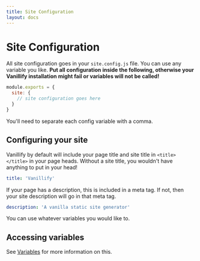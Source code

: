 ```yaml
---
title: Site Configuration
layout: docs
---
```


# Site Configuration

All site configuration goes in your `site.config.js` file. You can use any variable you like. **Put all configuration inside the following, otherwise your Vanillify installation might fail or variables will not be called!**

````javascript
module.exports = {
  site: {
    // site configuration goes here
  }
}
````
You'll need to separate each config variable with a comma.

## Configuring your site

Vanillify by default will include your page title and site title in `<title></title>` in your page heads. Without a site title, you wouldn't have anything to put in your head!
````yaml
title: 'Vanillify'
````
If your page has a description, this is included in a meta tag. If not, then your site description will go in that meta tag.
````yaml
description: 'A vanilla static site generator'
````
You can use whatever variables you would like to.

## Accessing variables

See [Variables](/docs/variables) for more information on this.
